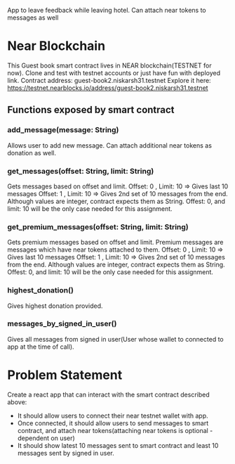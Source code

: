 App to leave feedback while leaving hotel. Can attach near tokens to messages as well

# Near Blockchain
This Guest book smart contract lives in NEAR blockchain(TESTNET for now). Clone and test with testnet accounts or just have fun with deployed link.
Contract address: guest-book2.niskarsh31.testnet
Explore it here: https://testnet.nearblocks.io/address/guest-book2.niskarsh31.testnet

## Functions exposed by smart contract

### add_message(message: String)
Allows user to add new message. Can attach additional near tokens as donation as well.

### get_messages(offset: String, limit: String)
Gets messages based on offset and limit.
Offset: 0 , Limit: 10 => Gives last 10 messages
Offset: 1 , Limit: 10 => Gives 2nd set of 10 messages from the end.
Although values are integer, contract expects them as String. Offest: 0, and limit: 10 will be the only case needed for this assignment.

### get_premium_messages(offset: String, limit: String)
Gets premium messages based on offset and limit.
Premium messages are messages which have near tokens attached to them.
Offset: 0 , Limit: 10 => Gives last 10 messages
Offset: 1 , Limit: 10 => Gives 2nd set of 10 messages from the end.
Although values are integer, contract expects them as String. Offest: 0, and limit: 10 will be the only case needed for this assignment.

### highest_donation()
Gives highest donation provided.

### messages_by_signed_in_user()
Gives all messages from signed in user(User whose wallet to connected to app at the time of call).

# Problem Statement
Create a react app that can interact with the smart contract described above:
- It should allow users to connect their near testnet wallet with app.
- Once connected, it should allow users to send messages to smart contract, and attach near tokens(attaching near tokens is optional - dependent on user)
- It should show latest 10 messages sent to smart contract and least 10 messages sent by signed in user.